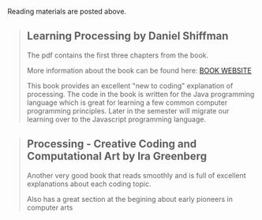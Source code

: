 Reading materials are posted above.
>## Learning Processing by Daniel Shiffman
> The pdf contains the first three chapters from the book. 
> 
> More information about the book can be found here: [BOOK WEBSITE](http://learningprocessing.com/)
>
>This book provides an excellent "new to coding" explanation of processing. The code in the book is written for the Java programming language which is great for learning a few common computer programming principles. Later in the semester will migrate our learning over to the Javascript programming language. 


>## Processing - Creative Coding and Computational Art by Ira Greenberg
>
> Another very good book that reads smoothly and is full of excellent explanations about each coding topic.
>
> Also has a great section at the begining about early pioneers in computer arts
